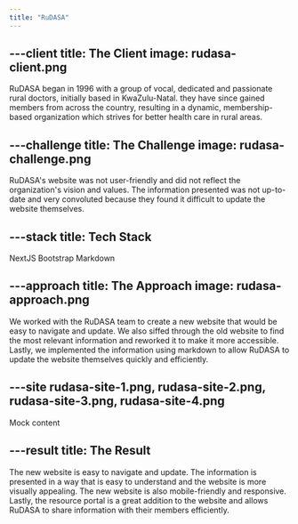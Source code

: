 ```yaml
---
title: "RuDASA"
---
```


---client
title: The Client
image: rudasa-client.png
---

RuDASA began in 1996 with a group of vocal, dedicated and passionate rural doctors, initially based in KwaZulu-Natal. they have since gained members from across the country, resulting in a dynamic, membership-based organization which strives for better health care in rural areas.

---challenge
title: The Challenge
image: rudasa-challenge.png
---

RuDASA's website was not user-friendly and did not reflect the organization's vision and values. The information presented was not up-to-date and very
convoluted because they found it difficult to update the website themselves.

---stack
title: Tech Stack
---

NextJS Bootstrap Markdown

---approach
title: The Approach
image: rudasa-approach.png
---

We worked with the RuDASA team to create a new website that would be easy to navigate and update. We also siffed through the old website to find the most relevant information and reworked it to make it more accessible. Lastly, we implemented the information using markdown to allow RuDASA to update the website themselves quickly and efficiently.

---site
rudasa-site-1.png, rudasa-site-2.png, rudasa-site-3.png, rudasa-site-4.png
---

Mock content

---result
title: The Result
---

The new website is easy to navigate and update. The information is presented in a way that is easy to understand and the website is more visually appealing. The new website is also mobile-friendly and responsive. Lastly, the resource portal is a great addition to the website and allows RuDASA to share information with their members efficiently.